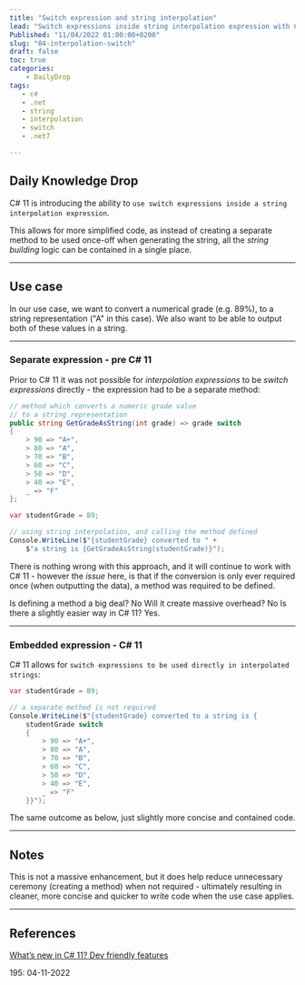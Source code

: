 ```yaml
---
title: "Switch expression and string interpolation"
lead: "Switch expressions inside string interpolation expression with C#11"
Published: "11/04/2022 01:00:00+0200"
slug: "04-interpolation-switch"
draft: false
toc: true
categories:
    - DailyDrop
tags:
   - c#
   - .net
   - string
   - interpolation
   - switch
   - .net7

---
```


## Daily Knowledge Drop

C# 11 is introducing the ability to `use switch expressions inside a string interpolation expression`. 

This allows for more simplified code, as instead of creating a separate method to be used once-off when generating the string, all the _string building_ logic can be contained in a single place.

---

## Use case

In our use case, we want to convert a numerical grade (e.g. 89%), to a string representation ("A" in this case). We also want to be able to output both of these values in a string.

---

### Separate expression - pre C# 11

Prior to C# 11 it was not possible for _interpolation expressions_ to be _switch expressions_ directly - the expression had to be a separate method:

``` csharp
// method which converts a numeric grade value
// to a string representation
public string GetGradeAsString(int grade) => grade switch
{
    > 90 => "A+",
    > 80 => "A",
    > 70 => "B",
    > 60 => "C",
    > 50 => "D",
    > 40 => "E",
    _ => "F"
};

var studentGrade = 89;

// using string interpolation, and calling the method defined
Console.WriteLine($"{studentGrade} converted to " +
    $"a string is {GetGradeAsString(studentGrade)}");
```

There is nothing wrong with this approach, and it will continue to work with C# 11 - however the _issue_ here, is that if the conversion is only ever required once (when outputting the data), a method was required to be defined.

Is defining a method a big deal? No
Will it create massive overhead? No
Is there a slightly easier way in C# 11? Yes.

---

### Embedded expression - C# 11

C# 11 allows for `switch expressions to be used directly in interpolated strings`:

``` csharp
var studentGrade = 89;

// a separate method is not required
Console.WriteLine($"{studentGrade} converted to a string is {
    studentGrade switch
    {
        > 90 => "A+",
        > 80 => "A",
        > 70 => "B",
        > 60 => "C",
        > 50 => "D",
        > 40 => "E",
        _ => "F"
    }}");
```

The same outcome as below, just slightly more concise and contained code. 

---

## Notes

This is not a massive enhancement, but it does help reduce unnecessary ceremony (creating a method) when not required - ultimately resulting in cleaner, more concise and quicker to write code when the use case applies.

---

## References

[What’s new in C# 11? Dev friendly features](https://tomaszs2.medium.com/c-11-wants-to-be-your-friend-db4a31ed9710)  

<?# DailyDrop ?>195: 04-11-2022<?#/ DailyDrop ?>
